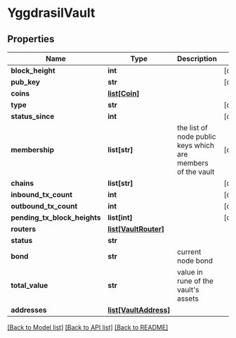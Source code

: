 # YggdrasilVault

## Properties
Name | Type | Description | Notes
------------ | ------------- | ------------- | -------------
**block_height** | **int** |  | [optional] 
**pub_key** | **str** |  | [optional] 
**coins** | [**list[Coin]**](Coin.md) |  | 
**type** | **str** |  | [optional] 
**status_since** | **int** |  | [optional] 
**membership** | **list[str]** | the list of node public keys which are members of the vault | [optional] 
**chains** | **list[str]** |  | [optional] 
**inbound_tx_count** | **int** |  | [optional] 
**outbound_tx_count** | **int** |  | [optional] 
**pending_tx_block_heights** | **list[int]** |  | [optional] 
**routers** | [**list[VaultRouter]**](VaultRouter.md) |  | 
**status** | **str** |  | 
**bond** | **str** | current node bond | 
**total_value** | **str** | value in rune of the vault&#x27;s assets | 
**addresses** | [**list[VaultAddress]**](VaultAddress.md) |  | 

[[Back to Model list]](../README.md#documentation-for-models) [[Back to API list]](../README.md#documentation-for-api-endpoints) [[Back to README]](../README.md)

